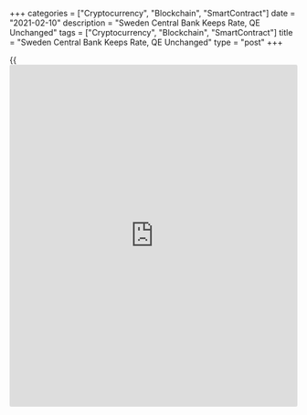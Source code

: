 +++
categories = ["Cryptocurrency", "Blockchain", "SmartContract"]
date = "2021-02-10"
description = "Sweden Central Bank Keeps Rate, QE Unchanged"
tags = ["Cryptocurrency", "Blockchain", "SmartContract"]
title = "Sweden Central Bank Keeps Rate, QE Unchanged"
type = "post"
+++

{{<iframe id="large-banner" src="https://www.bounty.group/#slide=7.0" width="100%" height="600" scrolling="no" style="border: 0px solid rgb(216, 221, 230); border-radius: 3px;">}}

Sweden's central bank maintained its key interest rate and the asset
purchase programme, in order to facilitate the recovery and bring
inflation back to the target.

The Executive Board of Riksbank decided to hold the repo rate at zero
percent. The rate is projected to remain at this level in the years to
come.

The board also kept the envelope of the asset purchase programme
unchanged at SEK 700 billion.

The executive board estimated that the envelope for asset purchases will
be fully utilized by the end of 2021 and that the size of the holdings
will be maintained on this level at least during 2022.

The bank vowed to formulate the monetary [policy](https://www.fintechee.com/policy/) so that it supports the
recovery and inflation as long as necessary.

A further extension to the quantitative easing programme is possible
later in the year, particularly if the downside risks surrounding the
virus materialise - though a return to negative rates remains unlikely,
James Smith and Petr Krpata, economists at ING said.

The bank upgraded its inflation forecast for both 2021 and 2022 to 1.3
percent, from 0.8 percent and 1.2 percent, respectively.

Riksbank observed that the economic developments in 2021 will be largely
determined by how quickly and effectively vaccinations reduce the
pandemic.

The growth outlook for 2021 was raised to 3 percent from 2.6 percent but
that for 2022 was lowered to 3.9 percent from 5 percent.

For comments and feedback [contact](https://www.playgroundfx.com/contact/): editorial@rtt[news](https://www.letsplayfx.com/blog/forex-news-website/).com

[Economic News][1]

 **What parts of the world are seeing the best (and worst) economic
performances lately? Click[here][2] to check out our [Econ Scorecard][2]
and find out! See up-to-the-moment [ranking](https://www.playgroundfx.com/blog/crypto-exchange-ranking/)s for the best and worst
performers in [GDP][3], [unemployment rate][4], [inflation][5] and much
more.**

   1. www.rtt[news](https://www.letsplayfx.com/blog/forex-news-website/).com/Content/EconomicNews.aspx
   2. www.rtt[news](https://www.letsplayfx.com/blog/forex-news-website/).com/economic-scorecard/world-rank/industrial-production/highest-performance.aspx
   3. www.rtt[news](https://www.letsplayfx.com/blog/forex-news-website/).com/economic-scorecard/world-rank/GDP/highest-performance.aspx
   4. www.rtt[news](https://www.letsplayfx.com/blog/forex-news-website/).com/economic-scorecard/world-rank/unemployment-rate/lowest-performance.aspx
   5. www.rtt[news](https://www.letsplayfx.com/blog/forex-news-website/).com/economic-scorecard/world-rank/CPI/highest-performance.aspx